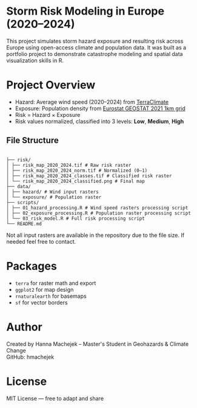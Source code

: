 # Storm Risk Modeling in Europe (2020–2024)

This project simulates storm hazard exposure and resulting risk across Europe using open-access climate and population data. It was built as a portfolio project to demonstrate catastrophe modeling and spatial data visualization skills in R.

# Project Overview

- Hazard: Average wind speed (2020–2024) from [TerraClimate](http://www.climatologylab.org/terraclimate.html)
- Exposure: Population density from [Eurostat GEOSTAT 2021 1km grid](https://ec.europa.eu/eurostat/web/gisco/geodata/population-distribution/geostat)
- Risk = Hazard × Exposure
- Risk values normalized, classified into 3 levels: **Low**, **Medium**, **High**

## File Structure
```

├── risk/
│ ├── risk_map_2020_2024.tif # Raw risk raster
│ ├── risk_map_2020_2024_norm.tif # Normalized (0–1)
│ ├── risk_map_2020_2024_classes.tif # Classified risk raster
│ └── risk_map_2020_2024_classified.png # Final map
├── data/
│ ├── hazard/ # Wind input rasters
│ └── exposure/ # Population raster
├── scripts/
│ ├── 01_hazard_processing.R # Wind speed rasters processing script
│ ├── 02_exposure_processing.R # Population raster processing script
│ └── 03_risk_model.R # Full risk processing script
└── README.md
```
Not all input rasters are available in the repository due to the file size. If needed feel free to contact.
# Packages

- `terra` for raster math and export
- `ggplot2` for map design
- `rnaturalearth` for basemaps
- `sf` for vector borders


# Author

Created by Hanna Machejek – Master's Student in Geohazards & Climate Change  
GitHub: hmachejek

# License

MIT License — free to adapt and share



